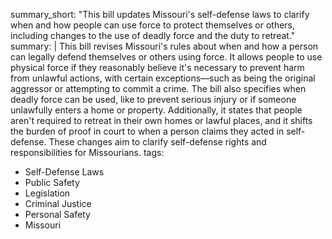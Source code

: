 summary_short: "This bill updates Missouri's self-defense laws to clarify when and how people can use force to protect themselves or others, including changes to the use of deadly force and the duty to retreat."
summary: |
  This bill revises Missouri's rules about when and how a person can legally defend themselves or others using force. It allows people to use physical force if they reasonably believe it's necessary to prevent harm from unlawful actions, with certain exceptions—such as being the original aggressor or attempting to commit a crime. The bill also specifies when deadly force can be used, like to prevent serious injury or if someone unlawfully enters a home or property. Additionally, it states that people aren't required to retreat in their own homes or lawful places, and it shifts the burden of proof in court to when a person claims they acted in self-defense. These changes aim to clarify self-defense rights and responsibilities for Missourians.
tags:
  - Self-Defense Laws
  - Public Safety
  - Legislation
  - Criminal Justice
  - Personal Safety
  - Missouri
